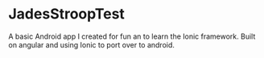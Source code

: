 # JadesStroopTest
A basic Android app I created for fun an to learn the Ionic framework.
Built on angular and using Ionic to port over to android.


